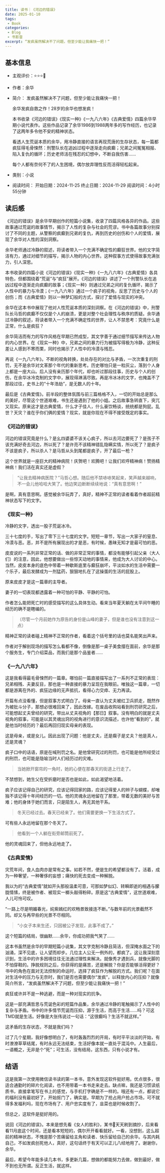 ```yaml
---
title: 读书｜《河边的错误》
date: 2025-01-10
tags: 
 - Book
categories:
 - Blog
 - 书影音
excerpt: “发疯虽然解决不了问题，但至少能让我痛快一把！”
---
```


## 基本信息

- 主观评价：⭐⭐⭐🌛
- 作者：余华
- 简介：
	发疯虽然解决不了问题，但至少能让我痛快一把！  
	
	余华发疯自救之作！28岁的余华也想发疯！  
	
	本书收录《河边的错误》《现实一种》《一九八六年》《古典爱情》四篇余华早期小说代表作。这些作品记录了余华1986到1988两年多的写作经历，也记录了这两年多令他不安的精神状态。  
	
	看透人生荒诞本质的余华，用冷静直接的语言再现荒唐的生存状态，每一篇都疯狂得毛骨悚然：刑警队长在追凶过程中逐渐走向疯癫；兄弟之间冤冤相报、陷入复仇的循环；历史老师活在残忍的幻想中，不断自我伤害……  
	
	每个人都有奈何不了的人生困境，偶尔放弃理性反而活得轻松起来。

- 类别：小说
- 阅读时间：
	开始日期：2024-11-25
	终止日期：2024-11-29
	阅读时间：4小时55分钟


## 读后感

《河边的错误》是余华早期创作的短篇小说集，收录了四篇风格各异的作品。这些故事通过荒诞的故事情节，揭示了人性的复杂与社会的荒谬。书中各篇故事分别探讨了不同的主题，从警察的疯癫到兄弟的复仇，再到历史的创伤和个人的爱情，展现了余华对人性的深刻洞察。

余华老师通过冷静的叙述，将读者带入一个充满不确定性的癫狂世界。他的文字简洁有力，通过对细节的描写，揭示人物的内心世界。这种叙事方式使得故事充满张力，引人深思。

本书收录的四篇小说《河边的错误》《现实一种》《一九八六年》《古典爱情》各具特色，但都围绕着“荒诞”与“疯狂”展开。《河边的错误》讲述了一个刑警队长在追凶过程中逐渐走向疯癫的故事；《现实一种》则通过兄弟之间的复仇循环，揭示了人性中的暴力与冷漠；《一九八六年》通过一个疯子的视角，反思了历史与个人的创伤；而《古典爱情》则以一种梦幻般的方式，探讨了爱情与现实的冲突。

余华在这本书中展现了他对人性荒诞本质的深刻洞察。在《河边的错误》中，刑警队长马哲的疯癫不仅仅是个人的崩溃，更是对整个社会理性与秩序的质疑。余华通过冷静的叙述，将读者带入一个充满不确定性的世界，让人不禁思考：究竟什么是正常，什么是疯狂？

余华简洁而有力的写作风格在早期已然成型，其文字善于通过细节描写来传达人物的内心世界。在《现实一种》中，兄弟之间的暴力行为被描写得极为冷静，这种反差让人感到不寒而栗，同时也揭示了人性中的冷漠与残忍。

再说《一九八六年》。不断的视角转换，处处存在的对比与矛盾，一次次重复的刑罚，无不是余华对文革那个年代的重新思考。历史哪怕只是一粒灰尘，落到个人身上都是一座大山。后人没有亲历那个年代，却也听过那段往事，历史与个人的创伤，在余华冰冷克制的文字中，展现得淋漓尽致。再是冷冰冰的文字，也掩盖不了那段过往，史书上的“十年浩劫”，是无数人的十年。

最后是《古典爱情》。前半段的整体氛围与前三篇格格不入，一切的开始总是那么的美好，尽管这个世道艰难，书生还是遇到了他的小姐。之后故事急转直下，突兀又现实。原来这才是古典爱情，什么才子佳人，什么豪饮畅谈，统统都是狗屁。乱世？天灾？谁在乎你们俩的爱情？现实，就是你现在不得不接受既定的事实。

### 《河边的错误》

河边的错误究竟是什么？是幺四婆婆不该关心疯子，所以去河边要死了？是孩子不该充满好奇去河边，所以死了？是许亮不该精神错乱隐瞒实情，所以死了？是疯子不该是疯子，所以杀人？是马哲从头到尾都是疯子，开了最后一枪？

这个世界就是一座巨大的精神病院！庆贺吧！欢腾吧！让我们欢呼精神病！赞扬精神病！我们活在真实还是虚假？

> “让我去精神病医院？”马哲心想。随后他不禁哧哧笑起来，笑声越来越响，不一会儿他哈哈大笑了。他边笑边断断续续地说：“真有意思啊！” 

是啊，真有意思啊。感觉被余华玩弄了，真好，精神不正常的读者看着作者超前精神状态写下的文字。

### 《现实一种》

冷静的文字，透出一股子荒诞冰冷。

三十七度的手，写出了零下三十七度的文字。短短一章节，写出一大家子的窒息、冷漠与恶。恶，并不是所有展现出的才是恶，有时候，愚昧无知才是最可怕的恶。

皮皮说的一系列非常正常的话、做的非常正常的事情，都没有能够引起父亲（大人们）的注意，因此，他想要做出一些惊天动地的事情来，他成为大人讨论的中心。当然，皮皮本身的底色中带着一种歇斯底里与癫狂崩坏，平淡如水的生活中需要一个乐子，最后发酵成为一剂猛药，狠狠地扎在了这操蛋的生活的屁股上。

原来皮皮才是这一篇章的主导者。

妻子的一切表现都透露着一种可怕的平静、平静的可怕。

作者怎么能把死亡时的感受描写的这么具体生动。看来当年夏天躺在太平间午睡的经历的确不是瞎编的。

> （尽管一个月前她作为原告的身份是山峰的妻子，但是谁也没有注意到这一点）

精神正常的读者碰上精神不正常的作者，看着这个括号里的话也莫名能笑出声来。

作者对于解剖现场的描写怎么看都不像，倒像是那一桌子美食摆在面前，余华是那个服务生，专门介绍菜品，而我们是那个品鉴者……

### 《一九八六年》

这是我看得最毛骨悚然的一篇章。哪怕前一篇直接描写出了一系列不正常的表现：兄弟相残、夫妻反目，那也是一种直接的暴力呈现在我眼前。唯独这一篇章，一切都是游离在外的、疯狂边缘的无声抵抗，看得心力交瘁、无力再读。

开篇有点没看懂，但是叙事方式明白了。母亲一直认为丈夫被红卫兵抓走，既然作为被批斗分子，那想必很难回来了，因此改嫁。在废品收购站看到刑罚研究之后，可能想起丈夫曾经的研究，带出从丈夫视角的【那日】叙事。没有明白的就是丈夫视角的叙事，可能是以其灵魂出窍的视角进行的意识流描述，也许他“看到的”，就是他当时经历的？最后再回归现实母亲的表现。

这是母亲，或是女儿。因此出现了问题：他是丈夫，还是瘸子是丈夫？他是真人，还是灵魂？

疯子口中的话语，原是在喊刑罚之名。是他曾研究过的刑罚，也可能是他所经受过的刑罚，也可能是隐喻当时人们经历过的灾难。

> 当她掀开窗帘的一角时，她的心便在那春天的街道上行走了。

不禁想到，她生父在受折磨时是否也是如此，如此渴望地活着。

疯子应该记得自己的研究，应该记得回家的路，应该记得爱人的辫子与蝴蝶，却唯独不该记得十年间经历的一切。他的灵魂永远地留在了那里，带着无数的美好与苦难；他的身体于她们而言，只是陌生人，再无其他干系。

> 冬天已经过去。春天已经来了。他们需要更换一下生活方式了。

可有些人永远地留在那个冬天了。

> 他看到一个人躺在街旁邮筒前死了。

他的灵魂回来了，但他永远地走了。

### 《古典爱情》

灾荒年间，食人血肉亦是常有之事。如若不然，便是生的希望都没有了。活着，成为一种奢望，一种奢侈的妄想；痛快的死去变成一种解脱。

我以为的“古典爱情”就如开头那般温柔可意，可那如梦似幻、转瞬即逝的相遇与朦胧情愫，终是被作者、被现实一榔头敲得粉碎。原是这“古典爱情”，这世道艰难，人儿可怜可叹。

“一路上尽是明媚春光，姹紫嫣红的欢畅景致接连不断。”与数年前的光景截然不同。却又与再早些的光景不尽相同。

> “小女子本来生还，只因被公子发现，此事不成了。”

这个短篇的结局，很幽默……余华，你成功把我气笑了……


这本书虽然是余华的早期短篇小说集，其文字克制冷静且简洁，但深掩水面之下的汹涌，深不见底，让人望而却步。几位主人公无一例外的，都疯了。这让我深刻意识到，生活中的许多困境往往无法通过理性来解决。就像秀才遇到兵，就像光脚的不怕穿鞋的。挣脱规则之后，你获得的是痛苦，还是解脱？你是否能够活得更好？书中的角色在面对无法控制的命运时，选择了疯狂作为解脱的方式。我们呢？在面对生活中的压力与无奈时，我们是否也需要偶尔“发疯”，以释放内心的压抑？就像简介所言，“发疯虽然解决不了问题，但至少能让我痛快一把！”

疯狂或许并不是一种逃避，而是一种对现实的抗争。

这是一部充满哲思与荒诞色彩的短篇作品集，余华通过冷静的笔触揭示了人性中的复杂与矛盾。书中的许多情节荒诞而压抑，源于生活，而高于生活……吗？可这TMD就是生活。好像是大张伟说过一句话：“这很癫吗？生活不就这样。”

这矛盾的生存状态，不就是我们吗？

过了几个星期，我好像想明白了，有时轰轰烈烈的开局，有时平平淡淡的开始，有时潦潦草草结尾，有时永远无法结束，生活好像本就一直处于混沌中。人生最后，一语概之，无非是个“死”；可生活，没有结局，这东西，只有小说才有。


## 结语

这是我第一次使用微信读书读的第一本书，意外发现这软件挺好用。优点很多，很适合通勤时的碎片化阅读，也不用带着一本书走来走去。缺点嘛，我还是习惯读纸质书，直接拿笔写在书上的感觉，与手机打字确是不一样的。哦还有一点，都说它的福利没有最初好了，开始抠门了，确实是。早期为了抢占用户抢占市场，可不就得多发福利吗，现在市场有了、用户忠实度有了，韭菜也是时候收割了。

但总之，这软件是挺好用的。

说回《河边的错误》。本来是想先看《女人的胜利》，某书📕天天刷到摘抄，后来看看11月底这个时间，还是看本短短的，偶尔开开看看就好。一看，没想到，这么超前的精神状态，不愧是那个苦痛留给主角和读者、快乐留给自己的余华。与其内耗自己，不如发疯创死他人，真好，这句话终于有天可以正儿八经地用了。谢谢你，余华。

最后，希望今年能多读几本书，多更新几篇，想做的都能努力去做，做到最好，做不到也无所谓。反正生活，就这样。
